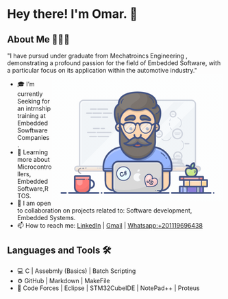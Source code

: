 # Hey there! I'm Omar. 👋

## About Me 👨🏻‍💻

"I have pursud under graduate from Mechatroincs Engineering , demonstrating a profound passion for the field of Embedded Software, with a particular focus on its 
  application within the automotive industry."
<img align="right" alt="Coding" width="400" src="./programmer.gif">
- 🎓   I’m currently Seeking for an intrnship training at Embedded Sowftware Companies .
- 🌱   Learning more about Microcontrollers, Embedded Software,RTOS.
- 👯 I am open to collaboration on projects related to: Software development, Embedded Systems.
- 📫 How to reach me: [LinkedIn](https://www.linkedin.com/in/omar-mahrous-4a046b247/) | <a href="mailto:mahroo802@gmail.com">Gmail</a> |  <a href="https://web.whatsapp.com/">Whatsapp:+201119696438</a> 


## Languages and Tools 🛠️

- 💻  C |  Assebmly (Basics) | Batch Scripting 
- ⚙️  GitHub | Markdown | MakeFile 
- 🔧  Code Forces | Eclipse | STM32CubeIDE | NotePad++ | Proteus
